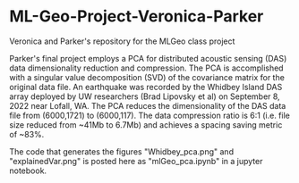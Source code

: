 # ML-Geo-Project-Veronica-Parker
Veronica and Parker's repository for the MLGeo class project

Parker's final project employs a PCA for distributed acoustic sensing (DAS) data dimensionality reduction and compression. The PCA is accomplished with a singular value decomposition (SVD) of the covariance matrix for the original data file. An earthquake was recorded by the Whidbey Island DAS array deployed by UW researchers (Brad Lipovsky et al) on September 8, 2022 near Lofall, WA. The PCA reduces the dimensionality of the DAS data file from (6000,1721) to (6000,117). The data compression ratio is 6:1 (i.e. file size reduced from ~41Mb to 6.7Mb) and achieves a spacing saving metric of ~83%. 

The code that generates the figures "Whidbey_pca.png" and "explainedVar.png" is posted here as "mlGeo_pca.ipynb" in a jupyter notebook. 
